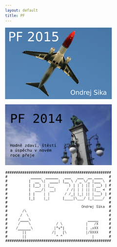 ```yaml
---
layout: default
title: PF
---
```


<style>
img {
    width: 25em;
}
</style>

[![PF 2015](/static/content/pf2015/pf2015_640.png)](2015.html)


[![PF 2014](/static/content/pf2014/pf2014single.png)](2014.html)


[![PF 2013](/static/content/pf2013/pf2013inverted.png)](2013.html)

